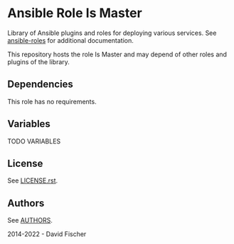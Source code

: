 # Ansible Role Is Master

Library of Ansible plugins and roles for deploying various services.
See [ansible-roles](https://github.com/davidfischer-ch/ansible-roles) for additional documentation.

This repository hosts the role Is Master and may depend of other roles and plugins of the library.

## Dependencies

This role has no requirements.

## Variables

TODO VARIABLES

## License

See [LICENSE.rst](LICENSE.rst).

## Authors

See [AUTHORS](AUTHORS).

2014-2022 - David Fischer
